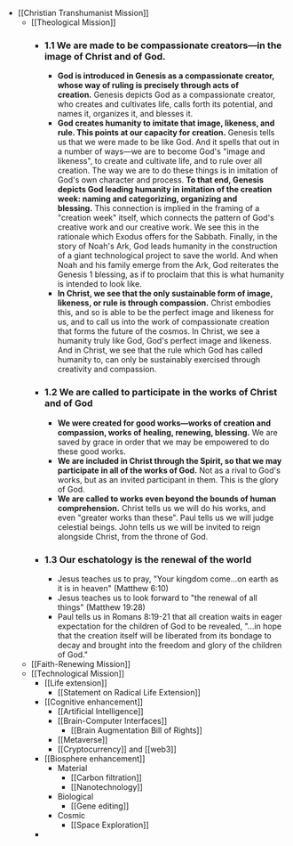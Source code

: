 - [[Christian Transhumanist Mission]]
    - [[Theological Mission]]
        - ### 1.1 We are made to be compassionate creators—in the image of Christ and of God.
            - **God is introduced in Genesis as a compassionate creator, whose way of ruling is precisely through acts of creation.** Genesis depicts God as a compassionate creator, who creates and cultivates life, calls forth its potential, and names it, organizes it, and blesses it.
            - **God creates humanity to imitate that image, likeness, and rule. This points at our capacity for creation.** Genesis tells us that we were made to be like God. And it spells that out in a number of ways—we are to become God's "image and likeness", to create and cultivate life, and to rule over all creation. The way we are to do these things is in imitation of God's own character and process. **To that end, Genesis depicts God leading humanity in imitation of the creation week: naming and categorizing, organizing and blessing.** This connection is implied in the framing of a "creation week" itself, which connects the pattern of God's creative work and our creative work. We see this in the rationale which Exodus offers for the Sabbath. Finally, in the story of Noah's Ark, God leads humanity in the construction of a giant technological project to save the world. And when Noah and his family emerge from the Ark, God reiterates the Genesis 1 blessing, as if to proclaim that this is what humanity is intended to look like.
            - **In Christ, we see that the only sustainable form of image, likeness, or rule is through compassion.** Christ embodies this, and so is able to be the perfect image and likeness for us, and to call us into the work of compassionate creation that forms the future of the cosmos. In Christ, we see a humanity truly like God, God's perfect image and likeness. And in Christ, we see that the rule which God has called humanity to, can only be sustainably exercised through creativity and compassion.
        - ### 1.2 We are called to participate in the works of Christ and of God
            - **We were created for good works—works of creation and compassion, works of healing, renewing, blessing.** We are saved by grace in order that we may be empowered to do these good works.
            - **We are included in Christ through the Spirit, so that we may participate in all of the works of God.** Not as a rival to God's works, but as an invited participant in them. This is the glory of God.
            - **We are called to works even beyond the bounds of human comprehension.** Christ tells us we will do his works, and even "greater works than these". Paul tells us we will judge celestial beings. John tells us we will be invited to reign alongside Christ, from the throne of God.
        - ### 1.3 Our eschatology is the renewal of the world
            - Jesus teaches us to pray, "Your kingdom come...on earth as it is in heaven" (Matthew 6:10)
            - Jesus teaches us to look forward to "the renewal of all things" (Matthew 19:28)
            - Paul tells us in Romans 8:19-21 that all creation waits in eager expectation for the children of God to be revealed, "...in hope that the creation itself will be liberated from its bondage to decay and brought into the freedom and glory of the children of God."
    - [[Faith-Renewing Mission]]
    - [[Technological Mission]]
        - [[Life extension]]
            - [[Statement on Radical Life Extension]]
        - [[Cognitive enhancement]]
            - [[Artificial Intelligence]]
            - [[Brain-Computer Interfaces]]
                - [[Brain Augmentation Bill of Rights]]
            - [[Metaverse]]
            - [[Cryptocurrency]] and [[web3]]
        - [[Biosphere enhancement]]
            - Material
                - [[Carbon filtration]]
                - [[Nanotechnology]]
            - Biological
                - [[Gene editing]]
            - Cosmic
                - [[Space Exploration]]
        - 
